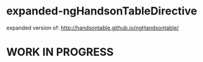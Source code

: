 # expanded-ngHandsonTableDirective
expanded version of: http://handsontable.github.io/ngHandsontable/


# WORK IN PROGRESS